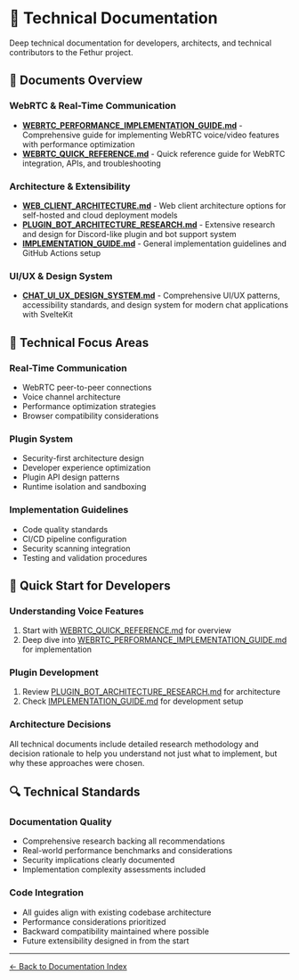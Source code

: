 # 🔧 Technical Documentation

Deep technical documentation for developers, architects, and technical contributors to the Fethur project.

## 📑 Documents Overview

### WebRTC & Real-Time Communication
- **[WEBRTC_PERFORMANCE_IMPLEMENTATION_GUIDE.md](./WEBRTC_PERFORMANCE_IMPLEMENTATION_GUIDE.md)** - Comprehensive guide for implementing WebRTC voice/video features with performance optimization
- **[WEBRTC_QUICK_REFERENCE.md](./WEBRTC_QUICK_REFERENCE.md)** - Quick reference guide for WebRTC integration, APIs, and troubleshooting

### Architecture & Extensibility
- **[WEB_CLIENT_ARCHITECTURE.md](./WEB_CLIENT_ARCHITECTURE.md)** - Web client architecture options for self-hosted and cloud deployment models
- **[PLUGIN_BOT_ARCHITECTURE_RESEARCH.md](./PLUGIN_BOT_ARCHITECTURE_RESEARCH.md)** - Extensive research and design for Discord-like plugin and bot support system
- **[IMPLEMENTATION_GUIDE.md](./IMPLEMENTATION_GUIDE.md)** - General implementation guidelines and GitHub Actions setup

### UI/UX & Design System
- **[CHAT_UI_UX_DESIGN_SYSTEM.md](./CHAT_UI_UX_DESIGN_SYSTEM.md)** - Comprehensive UI/UX patterns, accessibility standards, and design system for modern chat applications with SvelteKit

## 🎯 Technical Focus Areas

### Real-Time Communication
- WebRTC peer-to-peer connections
- Voice channel architecture
- Performance optimization strategies
- Browser compatibility considerations

### Plugin System
- Security-first architecture design
- Developer experience optimization
- Plugin API design patterns
- Runtime isolation and sandboxing

### Implementation Guidelines
- Code quality standards
- CI/CD pipeline configuration
- Security scanning integration
- Testing and validation procedures

## 🚀 Quick Start for Developers

### Understanding Voice Features
1. Start with [WEBRTC_QUICK_REFERENCE.md](./WEBRTC_QUICK_REFERENCE.md) for overview
2. Deep dive into [WEBRTC_PERFORMANCE_IMPLEMENTATION_GUIDE.md](./WEBRTC_PERFORMANCE_IMPLEMENTATION_GUIDE.md) for implementation

### Plugin Development
1. Review [PLUGIN_BOT_ARCHITECTURE_RESEARCH.md](./PLUGIN_BOT_ARCHITECTURE_RESEARCH.md) for architecture
2. Check [IMPLEMENTATION_GUIDE.md](./IMPLEMENTATION_GUIDE.md) for development setup

### Architecture Decisions
All technical documents include detailed research methodology and decision rationale to help you understand not just what to implement, but why these approaches were chosen.

## 🔍 Technical Standards

### Documentation Quality
- Comprehensive research backing all recommendations
- Real-world performance benchmarks and considerations
- Security implications clearly documented
- Implementation complexity assessments included

### Code Integration
- All guides align with existing codebase architecture
- Performance considerations prioritized
- Backward compatibility maintained where possible
- Future extensibility designed in from the start

---

[← Back to Documentation Index](../README.md)